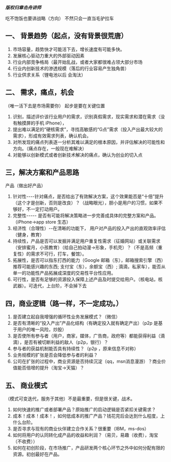 ___版权归章击舟讲师___


吃不饱饭也要讲战略（方向）
不然只会一直当毛驴拉车

## 一、 背景趋势（起点，没有背景很荒唐）

1. 市场容量，趋势快才可能活下去，增长速度有可能多快。
2. 发展核心驱动力重大的外部驱动因素
3. 行业内部竞争格局（最开始乱战，或者大家都很难占领大部分市场
4. 行业内创新技术的渗透规模（落后的行业容易产生独角兽）
5. 行业供求关系（锂电池以后 会淘汰）


## 二、 需求，痛点，机会

（唯一活下去是市场需要你）
起步是要在关键位置

1. 识别，描述评价该行业用户的需求，识别真假需求，现实需求和潜在需求（没有触摸屏的手机 iPhone），
2. 提出难以满足的“硬核需求”，寻找高敏感的“G点”需求（投入产出最大较大的需求），形成有效需求列表，确认机会。
3. 对所发现的痛点列表逐一分析其难以满足的根本原因，并评估解决的可能性和方向。（痛点存在，一般现在难解决）
4. 对能够以创新模式或者创新技术解决的痛点，确认为创业的切入点

## 三，解决方案和产品思路

产品（做出好产品）

1. 针对性----针对痛点，是否给出了有效解决方案，这个效果能否是“十倍”提升（这个才是创新，否则是改良）？（战略眼光），胆小是用户的习惯，如果不够好，不一定打动用户。
2. 完整性----- 是否有可能将解决策略进一步完善成具体的完整方案和产品。（iPhone->app store 生态）
3. 经济性（合理性）--在清晰的功能下， 用户对产品的投入产出的直观效率评估（健身，教育）
4. 持续性，产品是否可以发掘并满足用户重复性需求（征婚网站）或关联需求（安排蜜月，小孩教育）（给自己拍动漫->形象，手机壳）？（不是高频（重复性）的需求不可行，打车，餐馆）。
5. 拓展性，是否可以指东打西的能力（Google 邮箱（东），邮箱搜索引擎（西）推荐可能感兴趣的东西; 支付宝（东），余额宝（西）; 滴滴，私家车），能否从单一的功能性产品拓展成深度的交易性平台性应用。
6. 可行性，是否有足够的资源投入保障上述产品及时提交给用户。（核电站，核武器）。可迭代，上台阶，不会掉下去


## 四，商业逻辑（路一样，不一定成功。）
1. 是否建立起自我增强的循环性业务发展模式？（微信）
2. 是否有清晰的“投入产出”产品化结构（有确定投入就有确定产出）（p2p 是基于用户的唯一风险，炒股）
3. 是否使所有参与者（用户，商家，媒体，广告商，政府等）都能获得利益（滴滴），是否有被切断利益的敌人（p2p，银行）？
4. 参与者的获益机制能否具有持续性？（p2p ，原来信息不对称）
5. 业务规模的扩张是否会降低参与者的利益？
6. 公司在扩张的过程中，商业资源是否持续沉淀（qq，msn消息漫游）？商业价值能否倍增的提升（淘宝->天猫）？

## 五、 商业模式

（模式可变迭代，服务于其他）不是最重要，但是很关键，战术。

1. 如何快速的推广或者部署产品？原始推广的启动逻辑是否紧扣关键需求？
2. 成本！成本！成本！，如何低成本的推广产品？钱花完后会达到什么程度，上什么台阶。
3. 是否寻求与现有的商业伙伴建立合作关系？很重要（IBM，ms-dos）
4. 如何将用户的认同转化成产品的收益和利润？（易贝，易趣（收费），淘宝（不收费））
5. 如何在初创阶段，在市场推广，产品研发两个核心环节之外中如何分配有限的资源。初创最好在产品。


